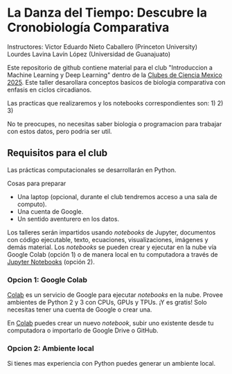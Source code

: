 # La Danza del Tiempo: Descubre la Cronobiología Comparativa

Instructores: 
Victor Eduardo Nieto Caballero (Princeton University) <br/>
Lourdes Lavina Lavín López (Universidad de Guanajuato)

Este repositorio de github contiene material para el club "Introduccion a Machine Learning y Deep Learning" dentro de la [Clubes de Ciencia Mexico 2025]([www.riiaa.org](https://clubesdeciencia.mx/clubes-2025/)).
Este taller desarollara conceptos basicos de biologia comparativa con enfasis en ciclos circadianos. 

Las practicas que realizaremos y los notebooks correspondientes son:
1)
2)
3)

No te preocupes, no necesitas saber biologia o programacion para trabajar con estos datos, pero podria ser util. 

## Requisitos para el club

Las prácticas computacionales se desarrollarán en Python.

Cosas para preparar
* Una laptop (opcional, durante el club tendremos acceso a una sala de computo).
* Una cuenta de Google.
* Un sentido aventurero en los datos.

Los talleres serán impartidos usando *notebooks* de Jupyter, documentos con código ejecutable, texto, ecuaciones, visualizaciones, imágenes y demás material. Los *notebooks* se pueden crear y ejecutar en la nube vía Google Colab (opción 1) o de manera local en tu computadora a través de [Jupyter Notebooks](https://jupyter.org/) (opción 2).

### Opcion 1: Google Colab
[Colab](https://colab.research.google.com) es un servicio de Google para ejecutar *notebooks* en la nube. Provee ambientes de Python 2 y 3 con CPUs, GPUs y TPUs. ¡Y es gratis! Solo necesitas tener una cuenta de Google o crear una.

En [Colab](https://colab.research.google.com) puedes crear un nuevo *notebook*, subir uno existente desde tu computadora o importarlo de Google Drive o GitHub.

### Opcion 2: Ambiente local
Si tienes mas experiencia con Python puedes generar un ambiente local.


